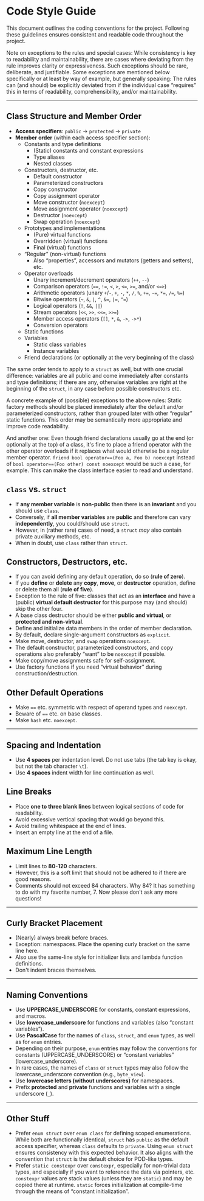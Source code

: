 
# Code Style Guide

This document outlines the coding conventions for the project.
Following these guidelines ensures consistent and readable code throughout the project.

Note on exceptions to the rules and special cases:
While consistency is key to readability and maintainability, there are cases where deviating from the rule improves clarity or expressiveness.
Such exceptions should be rare, deliberate, and justifiable.
Some exceptions are mentioned below specifically or at least by way of example, but generally speaking:
The rules can (and should) be explicitly deviated from if the individual case &ldquo;requires&rdquo; this in terms of readability, comprehensibility, and/or maintainability.

---

## Class Structure and Member Order

- **Access specifiers**: `public` &rarr; `protected` &rarr; `private`
- **Member order** (within each access specifier section):
  - Constants and type definitions
    - (Static) constants and constant expressions
    - Type aliases
    - Nested classes
  - Constructors, destructor, etc.
    - Default constructor
    - Parameterized constructors
    - Copy constructor
    - Copy assignment operator
    - Move constructor (`noexcept`)
    - Move assignment operator (`noexcept`)
    - Destructor (`noexcept`)
    - Swap operation (`noexcept`)
  - Prototypes and implementations
    - (Pure) virtual functions
    - Overridden (virtual) functions
    - Final (virtual) functions
  - &ldquo;Regular&rdquo; (non-virtual) functions
    - Also &ldquo;properties&rdquo;, accessors and mutators (getters and setters), etc.
  - Operator overloads
    - Unary increment/decrement operators (`++`, `--`)
    - Comparison operators (`==`, `!=`, `<`, `>`, `<=`, `>=`, and/or `<=>`)
    - Arithmetic operators (unary `+`/`-`, `+`, `-`, `*`, `/`, `%`, `+=`, `-=`, `*=`, `/=`, `%=`)
    - Bitwise operators (`~`, `&`, `|`, `^`, `&=`, `|=`, `^=`)
    - Logical operators (`!`, `&&`, `||`)
    - Stream operators (`<<`, `>>`, `<<=`, `>>=`)
    - Member access operators (`[]`, `*`, `&`, `->`, `->*`)
    - Conversion operators
  - Static functions
  - Variables
    - Static class variables
    - Instance variables
  - Friend declarations (or optionally at the very beginning of the class)

The same order tends to apply to a `struct` as well, but with one crucial difference:
variables are all public and come immediately after constants and type definitions; if there are any, otherwise variables are right at the beginning of the `struct`, in any case before possible constructors etc.

A concrete example of (possible) exceptions to the above rules:
Static factory methods should be placed immediately after the default and/or parameterized constructors, rather than grouped later with other &ldquo;regular&rdquo; static functions.
This order may be semantically more appropriate and improve code readability.

And another one:
Even though friend declarations usually go at the end (or optionally at the top) of a class, it's fine to place a friend operator with the other operator overloads if it replaces what would otherwise be a regular member operator.
`friend bool operator==(Foo a, Foo b) noexcept` instead of `bool operator==(Foo other) const noexcept` would be such a case, for example.
This can make the class interface easier to read and understand.

## `class` vs. `struct`

- If **any member variable** is **non-public** then there is an **invariant** and you should use `class`.
- Conversely, if **all member variables** are **public** and therefore can vary **independently**, you could/should use `struct`.
- However, in (rather rare) cases of need, a `struct` _may_ also contain private auxiliary methods, etc.
- When in doubt, use `class` rather than `struct`.

## Constructors, Destructors, etc.

- If you can avoid defining any default operation, do so (**rule of zero**).
- If you **define** or **delete** any **copy**, **move**, or **destructor** operation, define or delete them all (**rule of five**).
- Exception to the rule of five: classes that act as an **interface** and have a (public) **virtual default destructor** for this purpose may (and should) skip the other four.
- A base class destructor should be either **public and virtual**, or **protected and non-virtual**.
- Define and initialize data members in the order of member declaration.
- By default, declare single-argument constructors as `explicit`.
- Make move, destructor, and `swap` operations `noexcept`.
- The default constructor, parameterized constructors, and copy operations also preferably &ldquo;want&rdquo; to be `noexcept` if possible.
- Make copy/move assignments safe for self-assignment.
- Use factory functions if you need &ldquo;virtual behavior&rdquo; during construction/destruction.

## Other Default Operations

- Make `==` etc. symmetric with respect of operand types and `noexcept`.
- Beware of `==` etc. on base classes.
- Make `hash` etc. `noexcept`.

---

## Spacing and Indentation

- Use **4 spaces** per indentation level.
  Do not use tabs (the tab key is okay, but not the tab character `\t`).
- Use **4 spaces** indent width for line continuation as well.

## Line Breaks

- Place **one to three blank lines** between logical sections of code for readability.
- Avoid excessive vertical spacing that would go beyond this.
- Avoid trailing whitespace at the end of lines.
- Insert an empty line at the end of a file.

## Maximum Line Length

- Limit lines to **80-120** characters.
- However, this is a soft limit that should not be adhered to if there are good reasons.
- Comments should not exceed 84 characters.
  Why 84? It has something to do with my favorite number, 7.
  Now please don't ask any more questions!

---

## Curly Bracket Placement

- (Nearly) always break before braces.
- Exception: namespaces. Place the opening curly bracket on the same line here.
- Also use the same-line style for initializer lists and lambda function definitions.
- Don't indent braces themselves.

---

## Naming Conventions

- Use **UPPERCASE_UNDERSCORE** for constants, constant expressions, and macros.
- Use **lowercase_underscore** for functions and variables (also &ldquo;constant variables&rdquo;).
- Use **PascalCase** for the names of `class`, `struct`, and `enum` types, as well as for `enum` entries.
- Depending on their purpose, `enum` entries may follow the conventions for constants (UPPERCASE_UNDERSCORE) or &ldquo;constant variables&rdquo; (lowercase_underscore).
- In rare cases, the names of `class` or `struct` types may also follow the lowercase_underscore convention (e.g., `byte_view`).
- Use **lowercase letters (without underscores)** for namespaces.
- Prefix **protected** and **private** functions and variables with a single underscore (`_`).

---

## Other Stuff

- Prefer `enum struct` over `enum class` for defining scoped enumerations.
  While both are functionally identical, `struct` has `public` as the default access specifier, whereas `class` defaults to `private`.
  Using `enum struct` ensures consistency with this expected behavior.
  It also aligns with the convention that `struct` is the default choice for POD-like types.
- Prefer `static constexpr` over `constexpr`, especially for non-trivial data types, and especially if you want to reference the data via pointers, etc.
  `constexpr` values are stack values (unless they are `static`) and may be copied there at runtime.
  `static` forces initialization at compile-time through the means of &ldquo;constant initialization&rdquo;.
